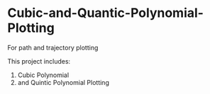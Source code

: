 # Cubic-and-Quantic-Polynomial-Plotting
 For path and trajectory plotting

This project includes:
1. Cubic Polynomial
2. and Quintic Polynomial Plotting
